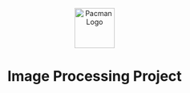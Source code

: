 <p align="center"> 
  <img src="gif/Pacman Logo2.jpg" alt="Pacman Logo" width="80px" height="80px">
</p>
<h1 align="center"> Image Processing Project </h1>
